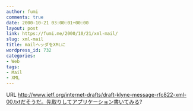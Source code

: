 ```yaml
---
author: fumi
comments: true
date: 2000-10-21 03:00:01+00:00
layout: post
link: https://fumi.me/2000/10/21/xml-mail/
slug: xml-mail
title: mailヘッダをXMLに
wordpress_id: 732
categories:
- Web
tags:
- Mail
- XML
---
```


URL http://www.ietf.org/internet-drafts/draft-klyne-message-rfc822-xml-00.txtだそうだ。先取りしてアプリケーション書いてみる?
